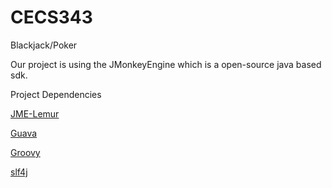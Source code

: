 # CECS343
Blackjack/Poker

Our project is using the JMonkeyEngine which is a open-source java based sdk. 

Project Dependencies

  [JME-Lemur](https://github.com/jMonkeyEngine-Contributions/Lemur)
  
  [Guava](https://github.com/google/guava)
  
  [Groovy](http://groovy-lang.org/index.html)
  
  [slf4j](https://www.slf4j.org/)
